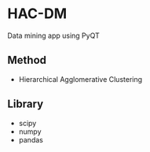 # HAC-DM
Data mining app using PyQT 

## Method
* Hierarchical Agglomerative Clustering 

## Library
* scipy
* numpy
* pandas

